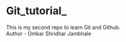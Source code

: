# Git_tutorial_
This is my second repo to learn Git and Github.
<br>
Author - Omkar Shridhar Jambhale
